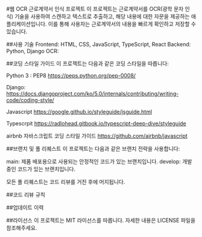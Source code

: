 #웹 OCR 근로계약서 인식 프로젝트
이 프로젝트는 근로계약서를 OCR(광학 문자 인식) 기술을 사용하여 스캔하고 텍스트로 추출하고, 해당 내용에 대한 자문을 제공하는 애플리케이션입니다. 이를 통해 사용자는 근로계약서의 내용을 빠르게 확인하고 저장할 수 있습니다.

##사용 기술
Frontend: HTML, CSS, JavaScript, TypeScript, React
Backend: Python, Django
OCR: 

##코딩 스타일 가이드
이 프로젝트는 다음과 같은 코딩 스타일을 따릅니다:

Python 3 : PEP8
https://peps.python.org/pep-0008/

Django:
https://docs.djangoproject.com/ko/5.0/internals/contributing/writing-code/coding-style/

Javascript
https://google.github.io/styleguide/jsguide.html

Typescrpit
https://radlohead.gitbook.io/typescript-deep-dive/styleguide

airbnb 자바스크립트 코딩 스타일 가이드
https://github.com/airbnb/javascript


##브랜치 및 풀 리퀘스트
이 프로젝트는 다음과 같은 브랜치 전략을 사용합니다:

main: 제품 배포용으로 사용되는 안정적인 코드가 있는 브랜치입니다.
develop: 개발 중인 코드가 있는 브랜치입니다.

모든 풀 리퀘스트는 코드 리뷰를 거친 후에 머지됩니다.

##코드 리뷰 규칙


##업데이트 이력


##라이선스
이 프로젝트는 MIT 라이선스를 따릅니다. 자세한 내용은 LICENSE 파일을 참조해주세요.

